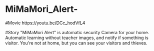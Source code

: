 # MiMaMori_Alert-

#Movie
https://youtu.be/DCc_hodVfL4

#Story
"MiMaMori Alert" is automatic security Camera for your home. Automatic learning without teacher images, and notify if something is visitor. You're not at home, but you can see your visitors and thieves.

#
